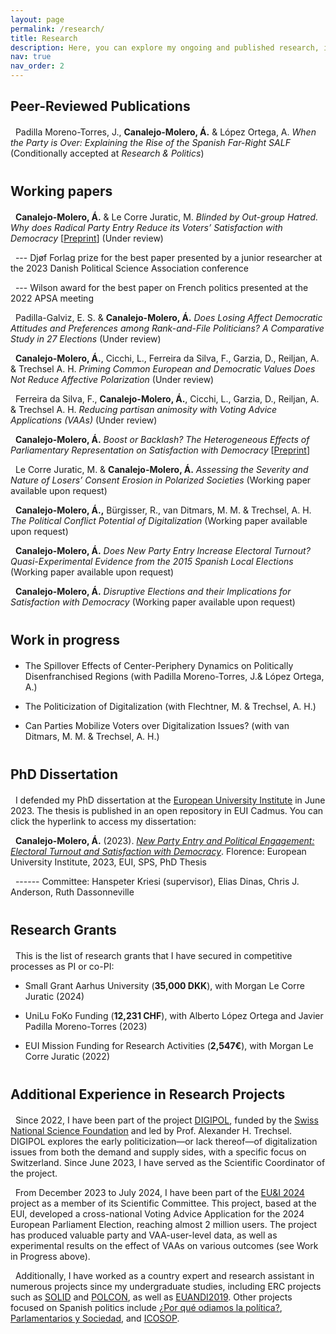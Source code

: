```yaml
---
layout: page
permalink: /research/
title: Research
description: Here, you can explore my ongoing and published research, including working papers, projects in progress, a link to my PhD dissertation, research grants I have secured as Principal Investigator (PI), and additional experience in collaborative research projects.
nav: true
nav_order: 2
---
```


## Peer-Reviewed Publications

<div style="margin-top: 20px;"></div>

&nbsp; <a id="salf-anchor"></a>Padilla Moreno-Torres, J., **Canalejo-Molero, Á.** & López Ortega, A. *When the Party is Over: Explaining the Rise of the Spanish Far-Right SALF*  (Conditionally accepted at *Research & Politics*)

<div style="margin-top: 40px;"></div>

## Working papers

<div style="margin-top: 20px;"></div>

&nbsp; <a id="radical-entry-anchor"></a>**Canalejo-Molero, Á.** & Le Corre Juratic, M. *Blinded by Out-group Hatred. Why does Radical Party Entry Reduce its Voters’ Satisfaction with Democracy* [[Preprint](https://osf.io/7bfka)] (Under review)

&nbsp; --- Djøf Forlag prize for the best paper presented by a junior researcher at the 2023 Danish Political Science Association conference

&nbsp; --- Wilson award for the best paper on French politics presented at the 2022 APSA meeting

&nbsp; <a id="elites-anchor"></a>Padilla-Galviz, E. S. & **Canalejo-Molero, Á.** *Does Losing Affect Democratic Attitudes and Preferences among Rank-and-File Politicians? A Comparative Study in 27 Elections*  (Under review)

&nbsp; <a id="depol-survey-anchor"></a>**Canalejo-Molero, Á.**, Cicchi, L., Ferreira da Silva, F., Garzia, D., Reiljan, A. & Trechsel A. H.  *Priming Common European and Democratic Values Does Not Reduce Affective Polarization* (Under review)

&nbsp; <a id="depol-euandi-anchor"></a>Ferreira da Silva, F., **Canalejo-Molero, Á.**, Cicchi, L., Garzia, D., Reiljan, A. & Trechsel A. H. *Reducing partisan animosity with Voting Advice Applications (VAAs)* (Under review)

&nbsp; <a id="parl-entry-anchor"></a>**Canalejo-Molero, Á.** *Boost or Backlash? The Heterogeneous Effects of Parliamentary Representation on Satisfaction with Democracy* [[Preprint](https://osf.io/ekymh)]

&nbsp; <a id="losers-consent-anchor"></a>Le Corre Juratic, M. & **Canalejo-Molero, Á.** *Assessing the Severity and Nature of Losers’ Consent Erosion in Polarized Societies* (Working paper available upon request)

&nbsp; <a id="digipol-demand-anchor"></a>**Canalejo-Molero, Á.,** Bürgisser, R., van Ditmars, M. M. & Trechsel, A. H. *The Political Conflict Potential of Digitalization* (Working paper available upon request)

&nbsp; <a id="new-party-anchor"></a>**Canalejo-Molero, Á.** *Does New Party Entry Increase Electoral Turnout? Quasi-Experimental Evidence from the 2015 Spanish Local Elections* (Working paper available upon request)

&nbsp; <a id="disruptive-anchor"></a>**Canalejo-Molero, Á.** *Disruptive Elections and their Implications for Satisfaction with Democracy* (Working paper available upon request)

<div style="margin-top: 40px;"></div>

## Work in progress

<div style="margin-top: 20px;"></div>

- <a id="regional-anchor"></a>The Spillover Effects of Center-Periphery Dynamics on Politically Disenfranchised Regions (with Padilla Moreno-Torres, J.& López Ortega, A.)

- <a id="digipol-supply-anchor"></a>The Politicization of Digitalization (with Flechtner, M. & Trechsel, A. H.)

- <a id="digipol-mobil-anchor"></a>Can Parties Mobilize Voters over Digitalization Issues? (with van Ditmars, M. M. & Trechsel, A. H.)

<div style="margin-top: 40px;"></div>


## PhD Dissertation

<div style="margin-top: 20px;"></div>

&nbsp; I defended my PhD dissertation at the [European University Institute](https://www.eui.eu/en/home) in June 2023. The thesis is published in an open repository in EUI Cadmus. You can click the hyperlink to access my dissertation:

&nbsp; <a id="thesis-anchor"></a>**Canalejo-Molero, Á.** (2023). [*New Party Entry and Political Engagement: Electoral Turnout and Satisfaction with Democracy*](https://cadmus.eui.eu/handle/1814/75692). Florence: European University Institute, 2023, EUI, SPS, PhD Thesis

&nbsp; ------ Committee: Hanspeter Kriesi (supervisor), Elias Dinas, Chris J. Anderson, Ruth Dassonneville

<div style="margin-top: 40px;"></div>

## Research Grants

<div style="margin-top: 20px;"></div>

&nbsp; This is the list of research grants that I have secured in competitive processes as PI or co-PI:

- Small Grant Aarhus University (**35,000 DKK**), with Morgan Le Corre Juratic (2024)

- UniLu FoKo Funding (**12,231 CHF**), with Alberto López Ortega and Javier Padilla Moreno-Torres (2023)

- EUI Mission Funding for Research Activities (**2,547€**), with Morgan Le Corre Juratic (2022)

<div style="margin-top: 40px;"></div>


## Additional Experience in Research Projects

<div style="margin-top: 20px;"></div>

&nbsp; <a id="digipol-anchor"></a>Since 2022, I have been part of the project [DIGIPOL](https://www.unilu.ch/en/faculties/faculty-of-humanities-and-social-sciences/institutes-departements-and-research-centres/department-of-political-science/research/digitalization-and-political-conflict-parties-voters-and-electoral-alignment-digipol/), funded by the [Swiss National Science Foundation](https://www.snf.ch/en) and led by Prof. Alexander H. Trechsel. DIGIPOL explores the early politicization—or lack thereof—of digitalization issues from both the demand and supply sides, with a specific focus on Switzerland. Since June 2023, I have served as the Scientific Coordinator of the project.


&nbsp; <a id="euandi-anchor"></a>From December 2023 to July 2024, I have been part of the [EU&I 2024](https://euandi.eu/en/about/overview.html) project as a member of its Scientific Committee. This project, based at the EUI, developed a cross-national Voting Advice Application for the 2024 European Parliament Election, reaching almost 2 million users. The project has produced valuable party and VAA-user-level data, as well as experimental results on the effect of VAAs on various outcomes (see Work in Progress above).

&nbsp; Additionally, I have worked as a country expert and research assistant in numerous projects since my undergraduate studies, including ERC projects such as [SOLID](https://solid-erc.eu/) and [POLCON](https://www.eui.eu/projects/polcon), as well as [EUANDI2019](https://euandi2019.eu/survey/default/EN). Other projects focused on Spanish politics include [¿Por qué odiamos la política?](https://www.iesa.csic.es/proyectos/por-que-odiamos-la-politica/), [Parlamentarios y Sociedad](https://www.upo.es/investiga/ptyp/es/project/parlamentarios-y-sociedad/), and [ICOSOP](https://www.upo.es/investiga/ptyp/wp-content/uploads/2018/04/ICOSOP_Informe_seguimiento_3.pdf).
